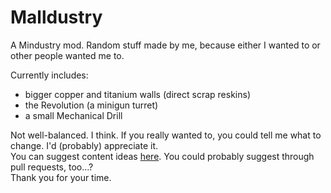 # Malldustry
A Mindustry mod. Random stuff made by me, because either I wanted to or other people wanted me to.  

Currently includes:
- bigger copper and titanium walls (direct scrap reskins)
- the Revolution (a minigun turret)
- a small Mechanical Drill

Not well-balanced. I think. If you really wanted to, you could tell me what to change. I'd (probably) appreciate it.  
You can suggest content ideas [here](https://docs.google.com/document/d/1Bex6bGZH8Edi_bAxgYvtgrodqyh1-s17IsR06N01cDo/edit?usp=sharing). You could probably suggest through pull requests, too...?  
Thank you for your time.
